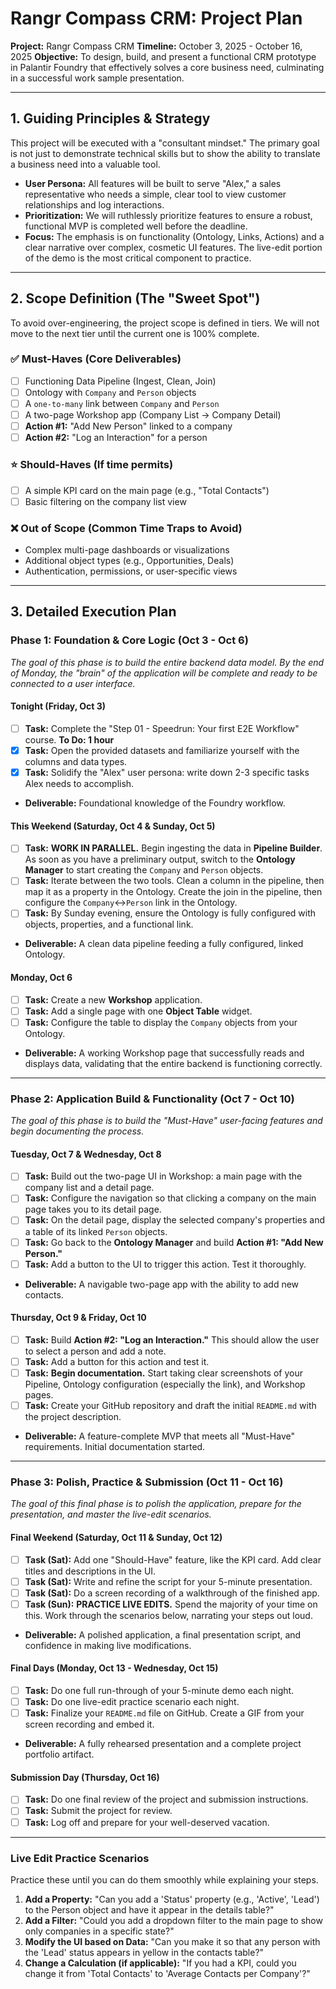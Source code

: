 # Rangr Compass CRM: Project Plan

**Project:** Rangr Compass CRM
**Timeline:** October 3, 2025 - October 16, 2025
**Objective:** To design, build, and present a functional CRM prototype in Palantir Foundry that effectively solves a core business need, culminating in a successful work sample presentation.

---

## 1. Guiding Principles & Strategy

This project will be executed with a "consultant mindset." The primary goal is not just to demonstrate technical skills but to show the ability to translate a business need into a valuable tool.

* **User Persona:** All features will be built to serve "Alex," a sales representative who needs a simple, clear tool to view customer relationships and log interactions.
* **Prioritization:** We will ruthlessly prioritize features to ensure a robust, functional MVP is completed well before the deadline.
* **Focus:** The emphasis is on functionality (Ontology, Links, Actions) and a clear narrative over complex, cosmetic UI features. The live-edit portion of the demo is the most critical component to practice.

---

## 2. Scope Definition (The "Sweet Spot")

To avoid over-engineering, the project scope is defined in tiers. We will not move to the next tier until the current one is 100% complete.

### ✅ Must-Haves (Core Deliverables)
* [ ] Functioning Data Pipeline (Ingest, Clean, Join)
* [ ] Ontology with `Company` and `Person` objects
* [ ] A `one-to-many` link between `Company` and `Person`
* [ ] A two-page Workshop app (Company List -> Company Detail)
* [ ] **Action #1:** "Add New Person" linked to a company
* [ ] **Action #2:** "Log an Interaction" for a person

### ⭐ Should-Haves (If time permits)
* [ ] A simple KPI card on the main page (e.g., "Total Contacts")
* [ ] Basic filtering on the company list view

### ❌ Out of Scope (Common Time Traps to Avoid)
* Complex multi-page dashboards or visualizations
* Additional object types (e.g., Opportunities, Deals)
* Authentication, permissions, or user-specific views

---

## 3. Detailed Execution Plan

### Phase 1: Foundation & Core Logic (Oct 3 - Oct 6)
*The goal of this phase is to build the entire backend data model. By the end of Monday, the "brain" of the application will be complete and ready to be connected to a user interface.*

#### **Tonight (Friday, Oct 3)**
- [ ] **Task:** Complete the "Step 01 - Speedrun: Your first E2E Workflow" course. **To Do: 1 hour**
- [x] **Task:** Open the provided datasets and familiarize yourself with the columns and data types.
- [x] **Task:** Solidify the "Alex" user persona: write down 2-3 specific tasks Alex needs to accomplish.
- **Deliverable:** Foundational knowledge of the Foundry workflow.

#### **This Weekend (Saturday, Oct 4 & Sunday, Oct 5)**
- [ ] **Task:** **WORK IN PARALLEL.** Begin ingesting the data in **Pipeline Builder**. As soon as you have a preliminary output, switch to the **Ontology Manager** to start creating the `Company` and `Person` objects.
- [ ] **Task:** Iterate between the two tools. Clean a column in the pipeline, then map it as a property in the Ontology. Create the join in the pipeline, then configure the `Company`↔`Person` link in the Ontology.
- [ ] **Task:** By Sunday evening, ensure the Ontology is fully configured with objects, properties, and a functional link.
- **Deliverable:** A clean data pipeline feeding a fully configured, linked Ontology.

#### **Monday, Oct 6**
- [ ] **Task:** Create a new **Workshop** application.
- [ ] **Task:** Add a single page with one **Object Table** widget.
- [ ] **Task:** Configure the table to display the `Company` objects from your Ontology.
- **Deliverable:** A working Workshop page that successfully reads and displays data, validating that the entire backend is functioning correctly.

---

### Phase 2: Application Build & Functionality (Oct 7 - Oct 10)
*The goal of this phase is to build the "Must-Have" user-facing features and begin documenting the process.*

#### **Tuesday, Oct 7 & Wednesday, Oct 8**
- [ ] **Task:** Build out the two-page UI in Workshop: a main page with the company list and a detail page.
- [ ] **Task:** Configure the navigation so that clicking a company on the main page takes you to its detail page.
- [ ] **Task:** On the detail page, display the selected company's properties and a table of its linked `Person` objects.
- [ ] **Task:** Go back to the **Ontology Manager** and build **Action #1: "Add New Person."**
- [ ] **Task:** Add a button to the UI to trigger this action. Test it thoroughly.
- **Deliverable:** A navigable two-page app with the ability to add new contacts.

#### **Thursday, Oct 9 & Friday, Oct 10**
- [ ] **Task:** Build **Action #2: "Log an Interaction."** This should allow the user to select a person and add a note.
- [ ] **Task:** Add a button for this action and test it.
- [ ] **Task:** **Begin documentation.** Start taking clear screenshots of your Pipeline, Ontology configuration (especially the link), and Workshop pages.
- [ ] **Task:** Create your GitHub repository and draft the initial `README.md` with the project description.
- **Deliverable:** A feature-complete MVP that meets all "Must-Have" requirements. Initial documentation started.

---

### Phase 3: Polish, Practice & Submission (Oct 11 - Oct 16)
*The goal of this final phase is to polish the application, prepare for the presentation, and master the live-edit scenarios.*

#### **Final Weekend (Saturday, Oct 11 & Sunday, Oct 12)**
- [ ] **Task (Sat):** Add one "Should-Have" feature, like the KPI card. Add clear titles and descriptions in the UI.
- [ ] **Task (Sat):** Write and refine the script for your 5-minute presentation.
- [ ] **Task (Sat):** Do a screen recording of a walkthrough of the finished app.
- [ ] **Task (Sun):** **PRACTICE LIVE EDITS.** Spend the majority of your time on this. Work through the scenarios below, narrating your steps out loud.
- **Deliverable:** A polished application, a final presentation script, and confidence in making live modifications.

#### **Final Days (Monday, Oct 13 - Wednesday, Oct 15)**
- [ ] **Task:** Do one full run-through of your 5-minute demo each night.
- [ ] **Task:** Do one live-edit practice scenario each night.
- [ ] **Task:** Finalize your `README.md` file on GitHub. Create a GIF from your screen recording and embed it.
- **Deliverable:** A fully rehearsed presentation and a complete project portfolio artifact.

#### **Submission Day (Thursday, Oct 16)**
- [ ] **Task:** Do one final review of the project and submission instructions.
- [ ] **Task:** Submit the project for review.
- [ ] **Task:** Log off and prepare for your well-deserved vacation.

---

### Live Edit Practice Scenarios

Practice these until you can do them smoothly while explaining your steps.

1.  **Add a Property:** "Can you add a 'Status' property (e.g., 'Active', 'Lead') to the Person object and have it appear in the details table?"
2.  **Add a Filter:** "Could you add a dropdown filter to the main page to show only companies in a specific state?"
3.  **Modify the UI based on Data:** "Can you make it so that any person with the 'Lead' status appears in yellow in the contacts table?"
4.  **Change a Calculation (if applicable):** "If you had a KPI, could you change it from 'Total Contacts' to 'Average Contacts per Company'?"
